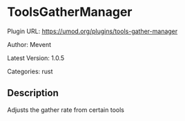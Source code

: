 # ToolsGatherManager

Plugin URL: https://umod.org/plugins/tools-gather-manager

Author: Mevent

Latest Version: 1.0.5

Categories: rust

## Description

Adjusts the gather rate from certain tools

